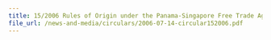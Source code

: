 ```yaml
---
title: 15/2006 Rules of Origin under the Panama-Singapore Free Trade Agreement (PSFTA)
file_url: /news-and-media/circulars/2006-07-14-circular152006.pdf
---
```

